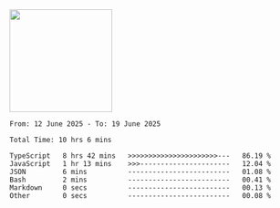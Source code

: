 <img height="180em" src="https://github-readme-stats-eight-theta.vercel.app/api?username=bkundev&show_icons=true&theme=radical&include_all_commits=true&count_private=true"/>
<!--START_SECTION:waka-->

```all_time
From: 12 June 2025 - To: 19 June 2025

Total Time: 10 hrs 6 mins

TypeScript   8 hrs 42 mins   >>>>>>>>>>>>>>>>>>>>>>---   86.19 %
JavaScript   1 hr 13 mins    >>>----------------------   12.04 %
JSON         6 mins          -------------------------   01.08 %
Bash         2 mins          -------------------------   00.41 %
Markdown     0 secs          -------------------------   00.13 %
Other        0 secs          -------------------------   00.08 %
```

<!--END_SECTION:waka-->
